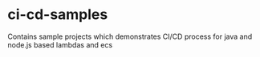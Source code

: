 # ci-cd-samples
Contains sample projects which demonstrates CI/CD process for java and node.js based lambdas and ecs
